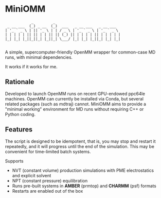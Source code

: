 # MiniOMM

```
            _         _                              
 _ __ ___  (_) _ __  (_)  ___   _ __ ___   _ __ ___  
| '_ ` _ \ | || '_ \ | | / _ \ | '_ ` _ \ | '_ ` _ \ 
| | | | | || || | | || || (_) || | | | | || | | | | |
|_| |_| |_||_||_| |_||_| \___/ |_| |_| |_||_| |_| |_|
                                                     
```


A simple, supercomputer-friendly OpenMM wrapper for common-case MD runs, with minimal dependencies.

It works if it works for me.

## Rationale

Developed to launch OpenMM runs on recent GPU-endowed ppc64le
machines. OpenMM can currently be installed via Conda, but several
related packages (such as mdtraj) cannot. MiniOMM aims to provide a
"minimal working" environment for MD runs without requiring C++ or
Python coding.


## Features

The script is designed to be idempotent, that is, you may stop and
restart it repeatedly, and it will progress until the end of the
simulation. This may be convenient for time-limited batch systems.

Supports

 * NVT (constant volume) production simulations with PME electrostatics and explicit solvent
 * NPT (constant pressure) equilibration 
 * Runs pre-built systems in **AMBER** (prmtop) and **CHARMM** (psf) formats
 * Restarts are enabled out of the box





